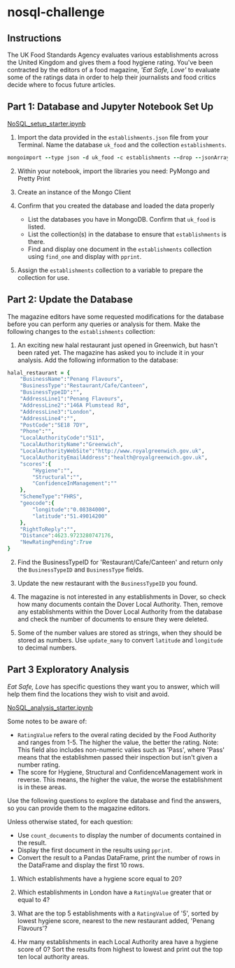 # nosql-challenge

## Instructions

The UK Food Standards Agency evaluates various establishments across the United Kingdom and gives them a food hygiene rating. You've been contracted by the editors of
a food magazine, *'Eat Safe, Love'* to evaluate some of the ratings data in order to help their journalists and food critics decide where to focus future articles. 

## Part 1: Database and Jupyter Notebook Set Up

[NoSQL_setup_starter.ipynb](https://github.com/marthagriggs9/nosql-challenge/blob/main/NoSQL_setup_starter.ipynb)

1. Import the data provided in the `establishments.json` file from your Terminal. Name the database `uk_food` and the collection `establishments`. 
```ruby
mongoimport --type json -d uk_food -c establishments --drop --jsonArray establishments.json
```

2. Within your notebook, import the libraries you need: PyMongo and Pretty Print

3. Create an instance of the Mongo Client

4. Confirm that you created the database and loaded the data properly
   * List the databases you have in MongoDB. Confirm that `uk_food` is listed.
   * List the collection(s) in the database to ensure that `establishments` is there. 
   * Find and display one document in the `establishments` collection using `find_one` and display with `pprint`. 
   
5. Assign the `establishments` collection to a variable to prepare the collection for use. 

## Part 2: Update the Database

The magazine editors have some requested modifications for the database before you can perform any queries or analysis for them. Make the following changes to the `establishments` collection:

1. An exciting new halal restaurant just opened in Greenwich, but hasn't been rated yet. The magazine has asked you to include it in your analysis. Add the following information to the database:
```ruby
halal_restaurant = {
    "BusinessName":"Penang Flavours",
    "BusinessType":"Restaurant/Cafe/Canteen",
    "BusinessTypeID":"",
    "AddressLine1":"Penang Flavours",
    "AddressLine2":"146A Plumstead Rd",
    "AddressLine3":"London",
    "AddressLine4":"",
    "PostCode":"SE18 7DY",
    "Phone":"",
    "LocalAuthorityCode":"511",
    "LocalAuthorityName":"Greenwich",
    "LocalAuthorityWebSite":"http://www.royalgreenwich.gov.uk",
    "LocalAuthorityEmailAddress":"health@royalgreenwich.gov.uk",
    "scores":{
        "Hygiene":"",
        "Structural":"",
        "ConfidenceInManagement":""
    },
    "SchemeType":"FHRS",
    "geocode":{
        "longitude":"0.08384000",
        "latitude":"51.49014200"
    },
    "RightToReply":"",
    "Distance":4623.9723280747176,
    "NewRatingPending":True
}
```
2. Find the BusinessTypeID for 'Restaurant/Cafe/Canteen' and return only the `BusinessTypeID` and `BusinessType` fields. 

3. Update the new restaurant with the `BusinessTypeID` you found. 

4. The magazine is not interested in any establishments in Dover, so check how many documents contain the Dover Local Authority. Then, remove any establishments within the Dover Local Authority from the database and check the number of documents to ensure they were deleted. 

5. Some of the number values are stored as strings, when they should be stored as numbers. Use `update_many` to convert `latitude` and `longitude` to decimal numbers. 

## Part 3 Exploratory Analysis

*Eat Safe, Love* has specific questions they want you to answer, which will help them find the locations they wish to visit and avoid. 

[NoSQL_analysis_starter.ipynb](https://github.com/marthagriggs9/nosql-challenge/blob/main/NoSQL_analysis_starter.ipynb)

Some notes to be aware of: 
  * `RatingValue` refers to the overal rating decided by the Food Authority and ranges from 1-5. The higher the value, the better the rating. Note: This field also includes non-numeric valies such as 'Pass', where 'Pass' means that the establishmen passed their inspection but isn't given a number rating. 
  * The score for Hygiene, Structural and ConfidenceManagement work in reverse. This means, the higher the value, the worse the establishment is in these areas. 
  
Use the following questions to explore the database and find the answers, so you can provide them to the magazine editors. 

Unless otherwise stated, for each question:
  * Use `count_documents` to display the number of documents contained in the result. 
  * Display the first document in the results using `pprint`. 
  * Convert the result to a Pandas DataFrame, print the number of rows in the DataFrame and display the first 10 rows. 

1. Which establishments have a hygiene score equal to 20?

2. Which establishments in London have a `RatingValue` greater that or equal to 4?

3. What are the top 5 establishments with a `RatingValue` of '5', sorted by lowest hygiene score, nearest to the new restaurant added, 'Penang Flavours'?

4. Hw many establishments in each Local Authority area have a hygiene score of 0? Sort the results from highest to lowest and print out the top ten local authority areas. 

